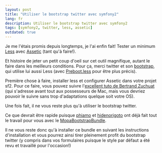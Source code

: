 ```yaml
---
layout: post
title: "Utiliser le bootstrap twitter avec symfony2"
lang: fr
description: Utiliser le bootstrap twitter avec symfony2
tags: [symfony2, twitter, less, assetic]
outdated: true
---
```


Je me l'étais promis depuis longtemps, je l'ai enfin fait! Tester un minimum <a href="http://lesscss.org/" alt="Site officiel de Less">Less</a> avec <a href="https://github.com/kriswallsmith/assetic" alt="Repo d'Assetic sur github.">Assetic</a> (tant qu'à faire!).

Et histoire de jeter un petit coup d'oeil sur cet outil magnifique, autant le faire dans les meilleurs conditions. Pour ça, merci twitter et son <a href="http://twitter.github.com/bootstrap/" alt="Page officielle du bootstrap twitter">bootstrap</a>, qui utilise lui aussi Less (avec <a href="http://markdotto.com/bootstrap/" alt="Site officiel de Preboot.less">Preboot.less</a> pour être plus précis).

Première chose à faire, installer less et configurer Assetic dans votre projet sf2. Pour ce faire, vous pouvez suivre l'<a href="http://www.funstaff.ch/2011/08/22/symfony2-assetic-less-et-yui-compressor-installation-sur-mac" alt="Tutoriel d'installation d'Assetic, less et yui compressor pour Symfony2">excellent tuto de Bertrand Zuchuat</a> (qui s'adresse avant tout aux possesseurs de Mac, mais vous devriez pouvoir le suivre sans trop d'adaptations quelque soit votre OS).

Une fois fait, il ne vous reste plus qu'à utiliser le bootstrap twitter.

Ce que devrait être rapide puisque <a href="http://bundles.knplabs.org/fr/phiamo/profil" alt="Profile de phiamo sur bundles.knplabs.org">phiamo</a> et <a href="http://bundles.knplabs.org/fr/hidenorigoto/profil" alt="Profil de hidenorigoto sur bundles.knplabs.org">hidenorigoto</a> ont déjà fait tout le travail pour vous avec le <a href="http://bundles.knplabs.org/fr/phiamo/MopaBootstrapBundle" alt="MopaBootstrapBundle">MopaBootstrapBundle</a>.

Il ne vous reste donc qu'à installer ce bundle en suivant les instructions d'installation et vous pourrez ainsi tirer pleinement profit du bootstrap twitter (y compris dans vos formulaires puisque le style par défaut a été revu et travaillé pour l'occasion!)
